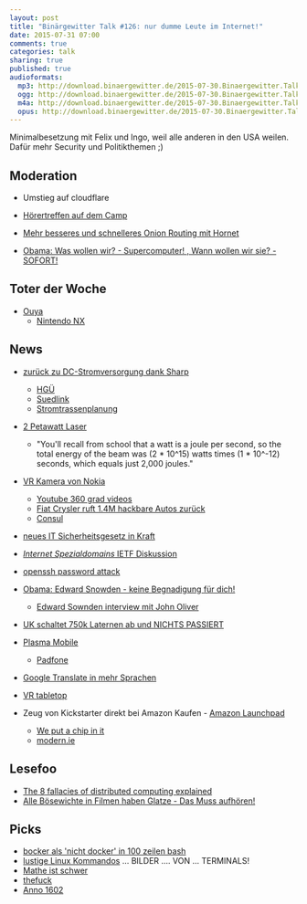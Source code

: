 ```yaml
---
layout: post
title: "Binärgewitter Talk #126: nur dumme Leute im Internet!"
date: 2015-07-31 07:00
comments: true
categories: talk
sharing: true
published: true
audioformats:
  mp3: http://download.binaergewitter.de/2015-07-30.Binaergewitter.Talk.126.mp3
  ogg: http://download.binaergewitter.de/2015-07-30.Binaergewitter.Talk.126.ogg
  m4a: http://download.binaergewitter.de/2015-07-30.Binaergewitter.Talk.126.m4a
  opus: http://download.binaergewitter.de/2015-07-30.Binaergewitter.Talk.126.opus
---
```

Minimalbesetzung mit Felix und Ingo, weil alle anderen in den USA weilen. Dafür mehr Security und Politikthemen ;)

## Moderation
- Umstieg auf cloudflare
- [Hörertreffen auf dem Camp](http://l33tname.github.io/BinaergewitterHoerertreffen/index.html)

- [Mehr besseres und schnelleres Onion Routing mit Hornet](http://arstechnica.com/information-technology/2015/07/researchers-claim-theyve-developed-a-better-faster-tor/)
- [Obama: Was wollen wir? - Supercomputer! , Wann wollen wir sie? - SOFORT!](http://www.heise.de/newsticker/meldung/Obama-verlangt-schnellere-Entwicklung-von-Exaflop-Supercomputern-2765697.html)

## Toter der Woche
- [Ouya](http://www.pro-linux.de/news/1/22575/ouya-razer-uebernimmt-software.html)
  - [Nintendo NX](http://www.techradar.com/news/gaming/nintendo-nx-release-date-news-and-rumors-1289401)

## News

- [zurück zu DC-Stromversorgung dank Sharp](http://hardware.slashdot.org/story/15/07/30/0221235/sharp-announces-sales-of-dc-powered-air-conditioner-other-products-to-follow)
  * [HGÜ](https://de.wikipedia.org/wiki/Hochspannungs-Gleichstrom-%C3%9Cbertragung)
  * [Suedlink](https://de.wikipedia.org/wiki/S%C3%BCdlink)
  * [Stromtrassenplanung](https://upload.wikimedia.org/wikipedia/commons/d/d2/Karte_BBPlG-Vorhaben.png)
- [2 Petawatt Laser](http://www.theregister.co.uk/2015/07/29/japanese_boffins_fire_off_recordbreaking_2_quadrillionwatt_laser/)
     * "You'll recall from school that a watt is a joule per second, so the  total energy of the beam was (2 * 10^15) watts times (1 * 10^-12)  seconds, which equals just 2,000 joules."
- [VR Kamera von Nokia](http://www.gulli.com/news/26347-nokia-stellt-virtual-reality-kamera-ozo-vor-2015-07-30)
    * [](http://stargate.wikia.com/wiki/Kino)
    [Youtube 360 grad videos](http://www.heise.de/newsticker/meldung/Rundumblick-YouTube-unterstuetzt-360-Videos-2574937.html)
    * [Fiat Crysler ruft 1.4M hackbare Autos zurück](https://www.washingtonpost.com/blogs/the-switch/wp/2015/07/24/fiat-recalls-1-4-million-cars-vulnerable-of-being-hacked/)
    * [Consul](https://www.consul.io/)

- [neues IT Sicherheitsgesetz in Kraft](http://www.heise.de/newsticker/meldung/IT-Sicherheitsgesetz-tritt-in-Kraft-2762518.html)
- [*Internet Spezialdomains* IETF Diskussion](http://www.heise.de/newsticker/meldung/Internet-Spezialdomains-IETF-streitet-um-onion-gnu-und-andere-Technik-Domains-2761855.html)
- [openssh password attack](https://nakedsecurity.sophos.com/2015/07/23/openssh-password-guessing-attacks-may-be-10000-times-easier-than-you-thought/)

- [Obama: Edward Snowden - keine Begnadigung für dich!]()
  * [Edward Sownden interview mit John Oliver](http://www.wired.com/2015/04/john-oliver-edward-snowden-dick-pics/)
- [UK schaltet 750k Laternen ab und NICHTS PASSIERT](http://tech.slashdot.org/story/15/07/30/150231/britain-shuts-off-750000-streetlights-with-no-impact-on-crime-or-crashes)

- [Plasma Mobile](http://www.heise.de/newsticker/meldung/Plasma-Mobile-bringt-KDE-5-aufs-Smartphone-2763073.html)
  * [Padfone](https://www.youtube.com/watch?v=Z2ANnpHnUrc)
- [Google Translate in mehr Sprachen](http://www.heise.de/newsticker/meldung/Google-Uebersetzer-Livebild-Uebersetzung-fuer-20-weitere-Sprachen-2765602.html)
- [VR tabletop](http://www.theverge.com/2015/7/24/9002867/altspace-virtual-reality-social-network-tabletop-gaming)

- Zeug von Kickstarter direkt bei Amazon Kaufen - [Amazon Launchpad](http://www.amazon.com/b/ref=amb_link_438506942_2?_encoding=UTF8&ie=UTF8&node=12034488011&pf_rd_m=ATVPDKIKX0DER&pf_rd_s=detail-ilm&pf_rd_r=1EDVGTTEYX2KPA0NH33R&pf_rd_t=201&pf_rd_p=2150693922&pf_rd_i=B00X98OMKE)
  * [We put a chip in it](http://weputachipinit.tumblr.com/)
  * [modern.ie](http://dev.modern.ie/tools/vms/linux/)

## Lesefoo

- [The 8 fallacies of distributed computing explained](http://www.rgoarchitects.com/Files/fallacies.pdf)
- [Alle Bösewichte in Filmen haben Glatze - Das Muss aufhören!](http://www.independent.co.uk/arts-entertainment/films/news/bald-man-calls-for-hollywood-to-stop-portraying-the-bald-as-evil-10417984.html)


## Picks
- [bocker als 'nicht docker' in 100 zeilen bash](https://github.com/p8952/bocker)
- [lustige Linux Kommandos](http://www.tecmint.com/20-funny-commands-of-linux-or-linux-is-fun-in-terminal/) ... BILDER .... VON ... TERMINALS!
- [Mathe ist schwer](https://imgur.com/gallery/KgsYK)
- [thefuck](https://github.com/nvbn/thefuck)
- [Anno 1602](http://www.gog.com/game/anno_1602_ad)
